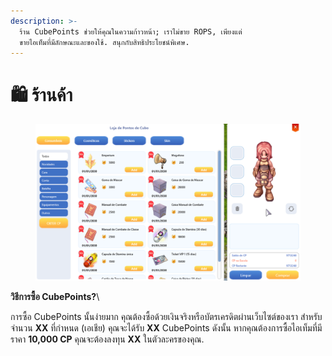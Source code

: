 ```yaml
---
description: >-
  ร้าน CubePoints ช่วยให้คุณในความก้าวหน้า; เราไม่ขาย ROPS, เพียงแต่
  ขายไอเท็มที่มีลักษณะและของใช้. สนุกกับสิทธิประโยชน์พิเศษ.
---
```


# 🛍️ ร้านค้า

<figure><img src="../.gitbook/assets/image (141).png" alt=""><figcaption></figcaption></figure>

**วิธีการซื้อ CubePoints?**\

การซื้อ CubePoints นั้นง่ายมาก คุณต้องซื้อด้วยเงินจริงหรือบัตรเครดิตผ่านเว็บไซต์ของเรา สำหรับจำนวน **XX** ที่กำหนด (เอเชีย) คุณจะได้รับ **XX** CubePoints ดังนั้น หากคุณต้องการซื้อไอเท็มที่มีราคา **10,000 CP** คุณจะต้องลงทุน **XX** ในตัวละครของคุณ.